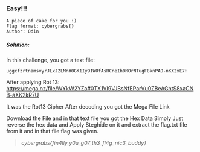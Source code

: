 ### Easy!!!

```
A piece of cake for you :)
Flag format: cybergrabs{}
Author: Odin
```

##### Solution:
In this challenge, you got a text file:
```
uggcfzrtnamsvyrJLxJ2LMn#0GK1Iy9IWOfAsRCneIh0MOrNTugF8knPAO-nKX2xE7H
```

After applying Rot 13: https://mega.nz/file/WYkW2YZa#0TX1Vl9VJBsNfEParVu0ZBeAGhtS8xaCNB-aXK2kR7U

It was the Rot13 Cipher After decoding you got the Mega File Link

Download the  File and in that text file you got the Hex Data Simply Just reverse the hex data and Apply Steghide on it and extract the flag.txt file from it and in that file flag was given.

> *cybergrabs{fin4lly_y0u_g07_th3_fl4g_nic3_buddy}*
